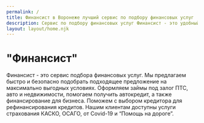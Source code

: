 ```yaml
---
permalink: /
title: Финансист в Воронеже лучший сервис по подбору финансовых услуг
description: Сервис по подбору финансовых услуг Финансист - это удобный способ получить выгодные условия в кратчайшие сроки
layout: layout/home.njk
---
```


# "Финансист"

Финансист - это сервис подбора финансовых услуг. Мы предлагаем быстро и безопасно подобрать подходящее предложение на максимально выгодных условиях. Оформляем займы под залог ПТС, авто и недвижимости, помогаем получить автокредит, а также финансирование для бизнеса. Поможем с выбором кредитора для рефинансирования кредитов. Нашим клиентам доступны услуги страхования КАСКО, ОСАГО, от Covid-19 и “Помощь на дороге”.

